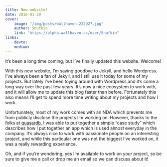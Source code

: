 ```yaml
---
title: New website!
date: 2016-01-20
cover:
    image: "/img/posts/wallhaven-222927.jpg"
    author: Snufkin
    link: "https://alpha.wallhaven.cc/user/Snufkin"
links:
    devto:
    medium:
---
```

It’s been a long time coming, but I’ve finally updated this website. Welcome!

With this new website, I’m saying goodbye to Jekyll, and hello Wordpress. I’ve always been a fan of Jekyll, and I still use it today for some of my projects. But lately I’ve been toying around with Wordpress and it’s come a long way over the past few years. It’s now a nice ecosystem to work with, and it will allow me to update this blog faster than before. Fortunately this also means I’ll get to spend more time writing about my projects and how I work.

Unfortunately, most of my work comes with an NDA which prevents me from publicly disclose the projects I’m working on. However, thanks to the folks at [quasardb](http://www.quasardb.net/), I was able to put together a simple “case study” which describes how I put together an app which is used almost everyday in the company. It’s always nice to work with passionate people on an interesting project, and while this particular one was not the biggest I’ve worked on, it was a really rewarding experience.

Oh, and if you’re wondering, yes I’m available to work on your project, so be sure to give me a call or drop me an email so we can discuss about it!
